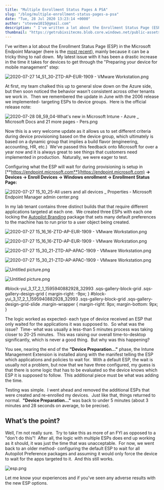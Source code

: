 ```yaml
---
title: "Multiple Enrollment Status Pages A PSA"
slug: "/blog/multiple-enrollment-status-pages-a-psa"
date: "Tue, 28 Jul 2020 13:23:14 +0000"
author: "stevew1015@gmail.com"
description: " I've written a lot about the Enrollment Status Page (ESP) in the Microsoft Endpoint Manager (here is the most recent), mainly because it can be a tricky thing to nail down.&nbsp; My latest issue with it has been a drastic increase in the time it takes for devices"
thumbnail: "https://getrubixsitecms.blob.core.windows.net/public-assets/content/v1/logo512.png"
---
```


I've written a lot about the Enrollment Status Page (ESP) in the Microsoft Endpoint Manager (here is the [most recent](https://www.getrubix.com/blog/please-wait)), mainly because it can be a tricky thing to nail down.  My latest issue with it has been a drastic increase in the time it takes for devices to get through the "Preparing your device for mobile management" step:

![2020-07-27 14_51_30-ZTD-AP-EUR-1909 - VMware Workstation.png](https://getrubixsitecms.blob.core.windows.net/public-assets/content/v1/5dd365a31aa1fd743bc30b8e/1595941042596-FVH7MG1PLSRM6SQKNKN6/2020-07-27+14_51_30-ZTD-AP-EUR-1909+-+VMware+Workstation.png)

At first, my team chalked this up to general slow down on the Azure side, but then soon noticed the behavior wasn't consistent across other tenants we work in.  Then we remembered the update in June with the 2006 release we implemented- targeting ESPs to device groups.  Here is the official release note:

![2020-07-28 08_59_04-What's new in Microsoft Intune - Azure _ Microsoft Docs and 21 more pages - Pers.png](https://getrubixsitecms.blob.core.windows.net/public-assets/content/v1/5dd365a31aa1fd743bc30b8e/1595941176064-LVEHDAR8JOK50E11VW7M/2020-07-28+08_59_04-What%27s+new+in+Microsoft+Intune+-+Azure+_+Microsoft+Docs+and+21+more+pages+-+Pers.png)

Now this is a very welcome update as it allows us to set different criteria during device provisioning based on the device group, which ultimately is based on a dynamic group that implies a build flavor (engineering, accounting, HR, etc.)  We've passed this feedback onto Microsoft for over a year now and it is always great to see things that customers need implemented in production.  Naturally, we were eager to test.

Configuring what the ESP will wait for during provisioning is setup in [**https://endpoint.microsoft.com**](https://endpoint.microsoft.com) **-> Devices -> Enroll Devices -> Windows enrollment -> Enrollment Status Page:**

![2020-07-27 15_10_25-All users and all devices _ Properties - Microsoft Endpoint Manager admin center.png](https://getrubixsitecms.blob.core.windows.net/public-assets/content/v1/5dd365a31aa1fd743bc30b8e/1595941242181-XJJCWSXIC0EDPU44G22P/2020-07-27+15_10_25-All+users+and+all+devices+_+Properties+-+Microsoft+Endpoint+Manager+admin+center.png)

In my lab tenant contains three distinct builds that that require different applications targeted at each one.  We created three ESPs with each one locking the [Autopilot Branding](https://github.com/mtniehaus/AutopilotBranding) package that sets many default preferences to the machine has to run prior to a user object being created.

![2020-07-27 15_16_16-ZTD-AP-EUR-1909 - VMware Workstation.png](https://getrubixsitecms.blob.core.windows.net/public-assets/content/v1/5dd365a31aa1fd743bc30b8e/1595941288638-25X1G9YX8D8BRN4PQ8PD/2020-07-27+15_16_16-ZTD-AP-EUR-1909+-+VMware+Workstation.png)

![2020-07-27 15_16_16-ZTD-AP-EUR-1909 - VMware Workstation.png](https://getrubixsitecms.blob.core.windows.net/public-assets/content/v1/5dd365a31aa1fd743bc30b8e/1595941288638-25X1G9YX8D8BRN4PQ8PD/2020-07-27+15_16_16-ZTD-AP-EUR-1909+-+VMware+Workstation.png)

![2020-07-27 15_30_21-ZTD-AP-APAC-1909 - VMware Workstation.png](https://getrubixsitecms.blob.core.windows.net/public-assets/content/v1/5dd365a31aa1fd743bc30b8e/1595941296403-WPFOBNQWK04168V4XTB5/2020-07-27+15_30_21-ZTD-AP-APAC-1909+-+VMware+Workstation.png)

![2020-07-27 15_30_21-ZTD-AP-APAC-1909 - VMware Workstation.png](https://getrubixsitecms.blob.core.windows.net/public-assets/content/v1/5dd365a31aa1fd743bc30b8e/1595941296403-WPFOBNQWK04168V4XTB5/2020-07-27+15_30_21-ZTD-AP-APAC-1909+-+VMware+Workstation.png)

![Untitled picture.png](https://getrubixsitecms.blob.core.windows.net/public-assets/content/v1/5dd365a31aa1fd743bc30b8e/1595941296443-YVCHVSB3B6ZLFXH48QOU/Untitled+picture.png)

![Untitled picture.png](https://getrubixsitecms.blob.core.windows.net/public-assets/content/v1/5dd365a31aa1fd743bc30b8e/1595941296443-YVCHVSB3B6ZLFXH48QOU/Untitled+picture.png)

#block-yui\_3\_17\_2\_1\_1595940882928\_32993 .sqs-gallery-block-grid .sqs-gallery-design-grid { margin-right: -9px; } #block-yui\_3\_17\_2\_1\_1595940882928\_32993 .sqs-gallery-block-grid .sqs-gallery-design-grid-slide .margin-wrapper { margin-right: 9px; margin-bottom: 9px; }

The logic worked as expected- each type of device received an ESP that only waited for the applications it was supposed to.  So what was the issue?  Time- what was usually a less-than 5 minutes process was taking closer to 20-25 minutes.  This was raising our overall time-to-desktop significantly, which is never a good thing.  But why was this happening?

You see, nearing the end of the **"Device Preparation…"** phase, the Intune Management Extension is installed along with the manifest telling the ESP which applications and policies to wait for.  With a default ESP, the wait is usually not a problem, but now that we have three configured, my guess is that there is some logic that has to be evaluated so the device knows which ESP it is supposed to follow.  This additional piece must be what was adding the time.

Testing was simple.  I went ahead and removed the additional ESPs that were created and re-enrolled my devices.  Just like that, things returned to normal.  **"Device Preparation…"** was back to under 5 minutes (about 3 minutes and 28 seconds on average, to be precise).

What’s the point?
-----------------

Well, I'm not really sure.  Try to take this as more of an FYI as opposed to a "don't do this"!  After all, the logic with multiple ESPs does end up working as it should, it was just the time that was unacceptable.  For now, we went back to an older method- configuring the default ESP to wait for all Autopilot Preference packages and assuming it would only force the device to wait for the apps targeted to it.  And this still works.

![esp.png](https://getrubixsitecms.blob.core.windows.net/public-assets/content/v1/5dd365a31aa1fd743bc30b8e/1595941411284-1FSULB9GHY56Y1YMREYA/esp.png)

Let me know your experiences and if you've seen any adverse results with the new ESP options.
